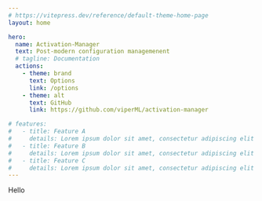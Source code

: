 ```yaml
---
# https://vitepress.dev/reference/default-theme-home-page
layout: home

hero:
  name: Activation-Manager
  text: Post-modern configuration managemenent
  # tagline: Documentation
  actions:
    - theme: brand
      text: Options
      link: /options
    - theme: alt
      text: GitHub
      link: https://github.com/viperML/activation-manager

# features:
#   - title: Feature A
#     details: Lorem ipsum dolor sit amet, consectetur adipiscing elit
#   - title: Feature B
#     details: Lorem ipsum dolor sit amet, consectetur adipiscing elit
#   - title: Feature C
#     details: Lorem ipsum dolor sit amet, consectetur adipiscing elit
---
```


Hello

<script setup lang="ts">
import { data } from "./nixos.data.ts";

import { RenderDocs } from "easy-nix-documentation";
</script>

<pre>
 <RenderDocs :options="data" :include="[/boot\.plymouth\.*/]"/>
</pre>
